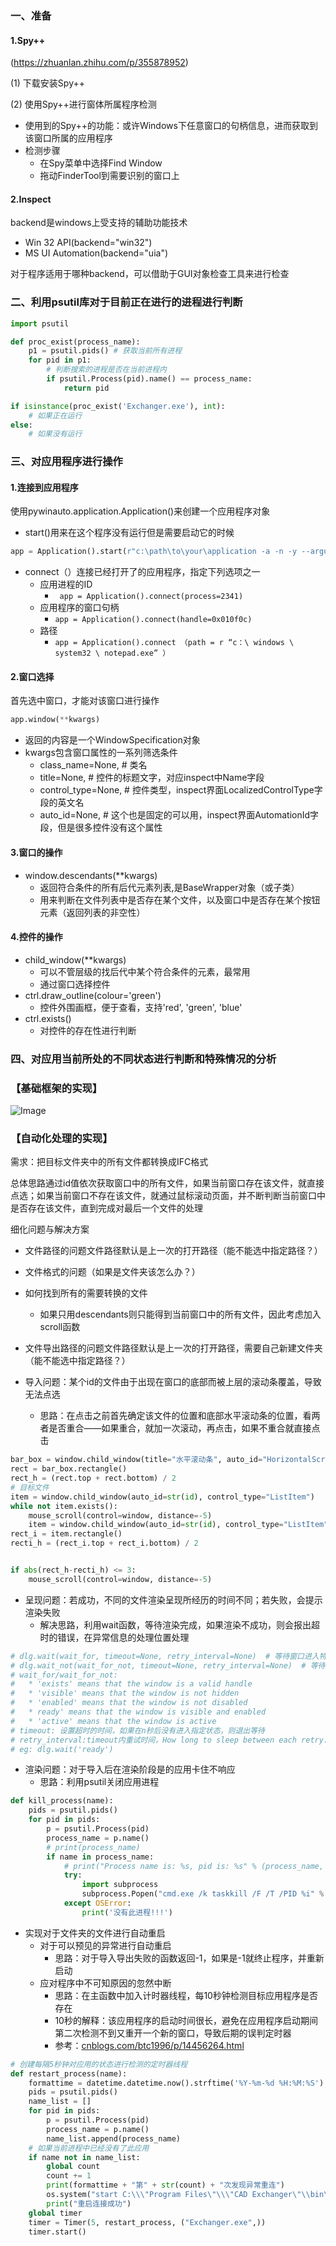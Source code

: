 ### 一、准备

#### 1.Spy++

(https://zhuanlan.zhihu.com/p/355878952)

(1) 下载安装Spy++

(2) 使用Spy++进行窗体所属程序检测

* 使用到的Spy++的功能：或许Windows下任意窗口的句柄信息，进而获取到该窗口所属的应用程序
* 检测步骤
  * 在Spy菜单中选择Find Window
  * 拖动FinderTool到需要识别的窗口上

#### 2.Inspect

backend是windows上受支持的辅助功能技术

* Win 32 API(backend="win32")
* MS UI Automation(backend="uia")

对于程序适用于哪种backend，可以借助于GUI对象检查工具来进行检查

### 二、利用psutil库对于目前正在进行的进程进行判断

```python
import psutil

def proc_exist(process_name):
    p1 = psutil.pids() # 获取当前所有进程
    for pid in p1:
        # 判断搜索的进程是否在当前进程内
        if psutil.Process(pid).name() == process_name:
            return pid
```

```python
if isinstance(proc_exist('Exchanger.exe'), int):
    # 如果正在运行
else:
    # 如果没有运行
```

### 三、对应用程序进行操作

#### 1.连接到应用程序

使用pywinauto.application.Application()来创建一个应用程序对象

* start()用来在这个程序没有运行但是需要启动它的时候

```python
app = Application().start(r"c:\path\to\your\application -a -n -y --arguments")
```

* connect（）连接已经打开了的应用程序，指定下列选项之一
  * 应用进程的ID
    *  ` app = Application().connect(process=2341)`
  * 应用程序的窗口句柄
    * `app = Application().connect(handle=0x010f0c)`
  * 路径
    * `app = Application().connect （path = r “c：\ windows \ system32 \ notepad.exe” ）`

#### 2.窗口选择

首先选中窗口，才能对该窗口进行操作

```python
app.window(**kwargs)
```

* 返回的内容是一个WindowSpecification对象
* kwargs包含窗口属性的一系列筛选条件
  * class_name=None, # 类名
  * title=None, # 控件的标题文字，对应inspect中Name字段
  * control_type=None, # 控件类型，inspect界面LocalizedControlType字段的英文名
  * auto_id=None, # 这个也是固定的可以用，inspect界面AutomationId字段，但是很多控件没有这个属性

#### 3.窗口的操作

* window.descendants(**kwargs) 
  * 返回符合条件的所有后代元素列表,是BaseWrapper对象（或子类）
  * 用来判断在文件列表中是否存在某个文件，以及窗口中是否存在某个按钮元素（返回列表的非空性）

#### 4.控件的操作

* child_window(**kwargs)
  * 可以不管层级的找后代中某个符合条件的元素，最常用
  * 通过窗口选择控件
* ctrl.draw_outline(colour='green')
  * 控件外围画框，便于查看，支持'red', 'green', 'blue'
* ctrl.exists()
  * 对控件的存在性进行判断

### 四、对应用当前所处的不同状态进行判断和特殊情况的分析

### 【基础框架的实现】

![Image](C:\Users\aster\Desktop\pywinauto_ex\Image.png)

### 【自动化处理的实现】

需求：把目标文件夹中的所有文件都转换成IFC格式

总体思路通过id值依次获取窗口中的所有文件，如果当前窗口存在该文件，就直接点选；如果当前窗口不存在该文件，就通过鼠标滚动页面，并不断判断当前窗口中是否存在该文件，直到完成对最后一个文件的处理

细化问题与解决方案

* 文件路径的问题文件路径默认是上一次的打开路径（能不能选中指定路径？）
* 文件格式的问题（如果是文件夹该怎么办？）
* 如何找到所有的需要转换的文件
  * 如果只用descendants则只能得到当前窗口中的所有文件，因此考虑加入scroll函数

* 文件导出路径的问题文件路径默认是上一次的打开路径，需要自己新建文件夹（能不能选中指定路径？）
* 导入问题：某个id的文件由于出现在窗口的底部而被上层的滚动条覆盖，导致无法点选
  * 思路：在点击之前首先确定该文件的位置和底部水平滚动条的位置，看两者是否重合——如果重合，就加一次滚动，再点击，如果不重合就直接点击

```Python
bar_box = window.child_window(title="水平滚动条", auto_id="HorizontalScrollBar", control_type="ScrollBar")
rect = bar_box.rectangle()
rect_h = (rect.top + rect.bottom) / 2
# 目标文件
item = window.child_window(auto_id=str(id), control_type="ListItem")
while not item.exists():
    mouse_scroll(control=window, distance=-5)
    item = window.child_window(auto_id=str(id), control_type="ListItem")
rect_i = item.rectangle()
recti_h = (rect_i.top + rect_i.bottom) / 2


if abs(rect_h-recti_h) <= 3:
    mouse_scroll(control=window, distance=-5)
```

* 呈现问题：若成功，不同的文件渲染呈现所经历的时间不同；若失败，会提示渲染失败
  * 解决思路，利用wait函数，等待渲染完成，如果渲染不成功，则会报出超时的错误，在异常信息的处理位置处理

```python
# dlg.wait(wait_for, timeout=None, retry_interval=None)  # 等待窗口进入特定状态
# dlg.wait_not(wait_for_not, timeout=None, retry_interval=None)  # 等待窗口退出特定状态，即等待消失
# wait_for/wait_for_not:
#   * 'exists' means that the window is a valid handle
#   * 'visible' means that the window is not hidden
#   * 'enabled' means that the window is not disabled
#   * ready' means that the window is visible and enabled
#   * 'active' means that the window is active
# timeout: 设置超时的时间，如果在n秒后没有进入指定状态，则退出等待
# retry_interval:timeout内重试时间，How long to sleep between each retry.
# eg: dlg.wait('ready')
```

* 渲染问题：对于导入后在渲染阶段是的应用卡住不响应
  * 思路：利用psutil关闭应用进程

```python
def kill_process(name):
    pids = psutil.pids()
    for pid in pids:
        p = psutil.Process(pid)
        process_name = p.name()
        # print(process_name)
        if name in process_name:
            # print("Process name is: %s, pid is: %s" % (process_name, pid))  # 1,33664
            try:
                import subprocess
                subprocess.Popen("cmd.exe /k taskkill /F /T /PID %i" % pid, shell=True)
            except OSError:
                print('没有此进程!!!')
```

* 实现对于文件夹的文件进行自动重启
  * 对于可以预见的异常进行自动重启
    * 思路：对于导入导出失败的函数返回-1，如果是-1就终止程序，并重新启动
  * 应对程序中不可知原因的忽然中断
    * 思路：在主函数中加入计时器线程，每10秒钟检测目标应用程序是否存在
    * 10秒的解释：该应用程序的启动时间很长，避免在应用程序启动期间第二次检测不到又重开一个新的窗口，导致后期的误判定时器
    * 参考：[cnblogs.com/btc1996/p/14456264.html](http://cnblogs.com/btc1996/p/14456264.html)

```python
# 创建每隔5秒钟对应用的状态进行检测的定时器线程
def restart_process(name):
    formattime = datetime.datetime.now().strftime('%Y-%m-%d %H:%M:%S')
    pids = psutil.pids()
    name_list = []
    for pid in pids:
        p = psutil.Process(pid)
        process_name = p.name()
        name_list.append(process_name)
    # 如果当前进程中已经没有了此应用
    if name not in name_list:
        global count
        count += 1
        print(formattime + "第" + str(count) + "次发现异常重连")
        os.system("start C:\\\"Program Files\"\\\"CAD Exchanger\"\\bin\\Exchanger.exe")
        print("重启连接成功")
    global timer
    timer = Timer(5, restart_process, ("Exchanger.exe",))
    timer.start()
```

